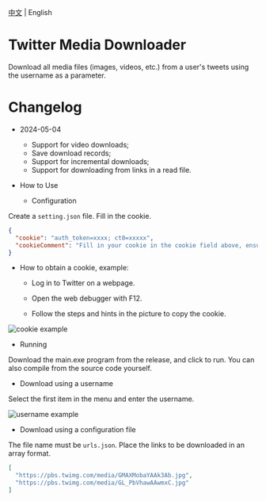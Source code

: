 [中文](./README.md) | English

# Twitter Media Downloader

Download all media files (images, videos, etc.) from a user's tweets using the username as a parameter.

# Changelog

- 2024-05-04

  - Support for video downloads;
  - Save download records;
  - Support for incremental downloads;
  - Support for downloading from links in a read file.

- How to Use

  - Configuration

Create a `setting.json` file. Fill in the cookie.

```json
{
  "cookie": "auth_token=xxxx; ct0=xxxxx",
  "cookieComment": "Fill in your cookie in the cookie field above, ensuring the cookie is valid, otherwise, it will not function properly."
}
```

- How to obtain a cookie, example:

  - Log in to Twitter on a webpage.

  - Open the web debugger with F12.

  - Follow the steps and hints in the picture to copy the cookie.

![cookie example](https://img.outsider404.com/asuhe-blog-img/2024/05/46750ca579c1d92c37310ee9d07c932c.png)

- Running

Download the main.exe program from the release, and click to run.
You can also compile from the source code yourself.

- Download using a username

Select the first item in the menu and enter the username.

![username example](https://img.outsider404.com/asuhe-blog-img/2024/05/ac2935726958b3416581cc34ab8e55af.png)

- Download using a configuration file

The file name must be `urls.json`. Place the links to be downloaded in an array format.

```json
[
  "https://pbs.twimg.com/media/GMAXMobaYAAk3Ab.jpg",
  "https://pbs.twimg.com/media/GL_PbVhawAAwmxC.jpg"
]
```
